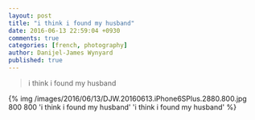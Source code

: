 ```yaml
---
layout: post
title: "i think i found my husband"
date: 2016-06-13 22:59:04 +0930
comments: true
categories: [french, photography]
author: Danijel-James Wynyard
published: true
---
```

> i think i found my husband

{% img /images/2016/06/13/DJW.20160613.iPhone6SPlus.2880.800.jpg 800 800 'i think i found my husband' 'i think i found my husband' %}
